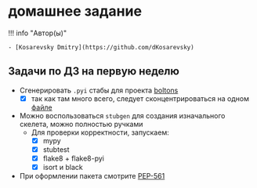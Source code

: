# домашнее задание

!!! info "Автор(ы)"

    - [Kosarevsky Dmitry](https://github.com/dKosarevsky)

## Задачи по ДЗ на первую неделю

- Сгенерировать `.pyi` стабы для проекта [boltons](https://github.com/mahmoud/boltons) 
    - [x] так как там много всего, следует сконцентрироваться на одном [файле](https://github.com/mahmoud/boltons/blob/master/boltons/dictutils.py)
- Можно воспользоваться `stubgen` для создания изначального скелета, можно полностью ручками
  - Для проверки корректности, запускаем:
    - [x] mypy
    - [x] stubtest
    - [x] flake8 + flake8-pyi
    - [x] isort и black
- При оформлении пакета смотрите [PEP-561](https://peps.python.org/pep-0561/)